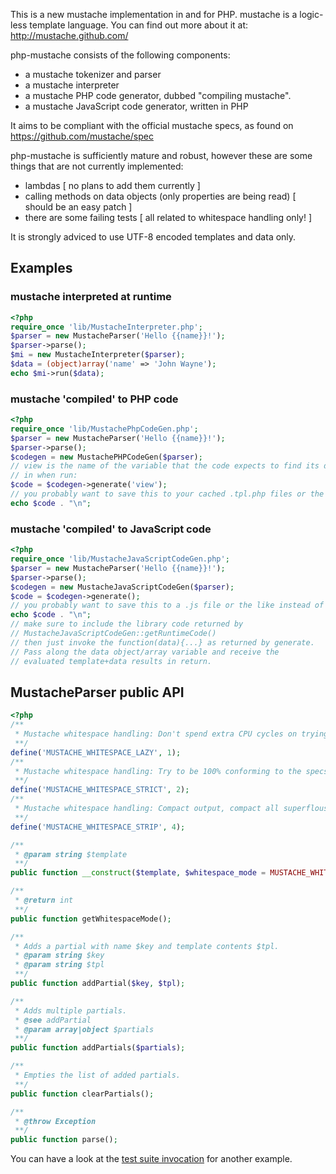 This is a new mustache implementation in and for PHP.
mustache is a logic-less template language. You can find out more about it at:
http://mustache.github.com/

php-mustache consists of the following components:

- a mustache tokenizer and parser
- a mustache interpreter
- a mustache PHP code generator, dubbed "compiling mustache".
- a mustache JavaScript code generator, written in PHP

It aims to be compliant with the official mustache specs, as found on
https://github.com/mustache/spec

php-mustache is sufficiently mature and robust, however these are some things that are not currently implemented:

- lambdas [ no plans to add them currently ]
- calling methods on data objects (only properties are being read) [ should be an easy patch ]
- there are some failing tests [ all related to whitespace handling only! ]

It is strongly adviced to use UTF-8 encoded templates and data only.

## Examples

### mustache interpreted at runtime

```php
<?php
require_once 'lib/MustacheInterpreter.php';
$parser = new MustacheParser('Hello {{name}}!');
$parser->parse();
$mi = new MustacheInterpreter($parser);
$data = (object)array('name' => 'John Wayne');
echo $mi->run($data);
```

### mustache 'compiled' to PHP code

```php
<?php
require_once 'lib/MustachePhpCodeGen.php';
$parser = new MustacheParser('Hello {{name}}!');
$parser->parse();
$codegen = new MustachePHPCodeGen($parser);
// view is the name of the variable that the code expects to find its data
// in when run:
$code = $codegen->generate('view');
// you probably want to save this to your cached .tpl.php files or the like instead of echoing it:
echo $code . "\n";
```

### mustache 'compiled' to JavaScript code

```php
<?php
require_once 'lib/MustacheJavaScriptCodeGen.php';
$parser = new MustacheParser('Hello {{name}}!');
$parser->parse();
$codegen = new MustacheJavaScriptCodeGen($parser);
$code = $codegen->generate();
// you probably want to save this to a .js file or the like instead of echoing it:
echo $code . "\n";
// make sure to include the library code returned by
// MustacheJavaScriptCodeGen::getRuntimeCode()
// then just invoke the function(data){...} as returned by generate.
// Pass along the data object/array variable and receive the
// evaluated template+data results in return.
```

## MustacheParser public API

```php
<?php
/**
 * Mustache whitespace handling: Don't spend extra CPU cycles on trying to be 100% conforming to the specs.
 **/
define('MUSTACHE_WHITESPACE_LAZY', 1);
/**
 * Mustache whitespace handling: Try to be 100% conforming to the specs.
 **/
define('MUSTACHE_WHITESPACE_STRICT', 2);
/**
 * Mustache whitespace handling: Compact output, compact all superflous whitespace.
 **/
define('MUSTACHE_WHITESPACE_STRIP', 4);

/**
 * @param string $template
 **/
public function __construct($template, $whitespace_mode = MUSTACHE_WHITESPACE_LAZY);

/**
 * @return int
 **/
public function getWhitespaceMode();

/**
 * Adds a partial with name $key and template contents $tpl.
 * @param string $key
 * @param string $tpl
 **/
public function addPartial($key, $tpl);

/**
 * Adds multiple partials.
 * @see addPartial
 * @param array|object $partials
 **/
public function addPartials($partials);

/**
 * Empties the list of added partials.
 **/
public function clearPartials();

/**
 * @throw Exception
 **/
public function parse();
```

You can have a look at the [test suite invocation](https://github.com/KiNgMaR/php-mustache/blob/master/test/MustacheSpecsTests.php) for another example.
